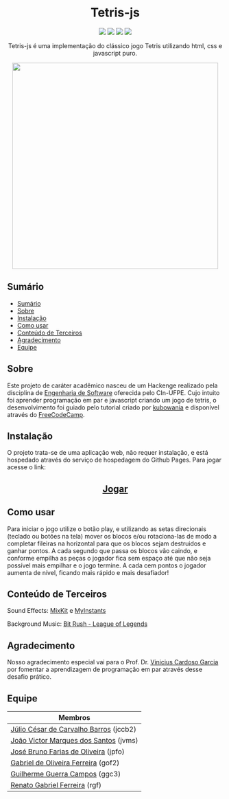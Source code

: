 <h1 align="center">Tetris-js</h1>

<p align="center">
<img src="https://img.shields.io/github/last-commit/KaesarZ/tetris-js?style=plastic" />
<img src="https://img.shields.io/github/repo-size/KaesarZ/tetris-js" />
<img src="https://img.shields.io/github/stars/KaesarZ/tetris-js?style=plastic" />
<img src="https://img.shields.io/github/watchers/KaesarZ/tetris-js?style=plastic" />
</p>

<p align="center">
Tetris-js é uma implementação do clássico jogo Tetris utilizando html, css e javascript puro.
</p>

<p align="center">
<img src="https://github.com/KaesarZ/tetris-js/raw/main/preview.PNG" width="480px" height="480px" />
</p>

## Sumário


<!--ts-->

- [Sumário](#sumário)
- [Sobre](#sobre)
- [Instalação](#instalação)
- [Como usar](#como-usar)
- [Conteúdo de Terceiros](#conteúdo-de-terceiros)
- [Agradecimento](#agradecimento)
- [Equipe](#equipe)
  <!--te-->

## Sobre


Este projeto de caráter acadêmico nasceu de um Hackenge realizado pela disciplina de [Engenharia de Software](https://github.com/IF977/if977) oferecida pelo CIn-UFPE. Cujo intuito foi aprender programação em par e javascript criando um jogo de tetris, o desenvolvimento foi guiado pelo tutorial criado por [kubowania](https://github.com/kubowania) e disponível através do [FreeCodeCamp](https://www.freecodecamp.org/news/learn-javascript-by-creating-a-tetris-game/).

## Instalação

O projeto trata-se de uma aplicação web, não requer instalação, e está hospedado através do serviço de hospedagem do Github Pages. Para jogar acesse o link:

<h2 align="center"><a href="https://kaesarz.github.io/tetris-js/">Jogar</a></h2>

## Como usar


Para iniciar o jogo utilize o botão play, e utilizando as setas direcionais (teclado ou botões na tela) mover os blocos e/ou rotaciona-las de modo a completar fileiras na horizontal para que os blocos sejam destruidos e ganhar pontos. A cada segundo que passa os blocos vão caindo, e conforme empilha as peças o jogador fica sem espaço até que não seja possível mais empilhar e o jogo termine. A cada cem pontos o jogador aumenta de nível, ficando mais rápido e mais desafiador!

## Conteúdo de Terceiros


Sound Effects: [MixKit](https://mixkit.co/license/) e [MyInstants](https://www.myinstants.com/terms_of_use.html)

Background Music: [Bit Rush - League of Legends](https://soundcloud.com/leagueoflegends/bit-rush)

## Agradecimento


Nosso agradecimento especial vai para o Prof. Dr. [Vinicius Cardoso Garcia](https://github.com/vinicius3w) por fomentar a aprendizagem de programação em par através desse desafio prático.

## Equipe


| Membros                                                                   |
| ------------------------------------------------------------------------- |
| [Júlio César de Carvalho Barros](https://github.com/kaesarz) (jccb2)      |
| [João Victor Marques dos Santos](https://github.com/joaomarkis) (jvms)    |
| [José Bruno Farias de Oliveira](https://github.com/brunofariasdeo) (jpfo) |
| [Gabriel de Oliveira Ferreira](https://github.com/bihellzin) (gof2)       |
| [Guilherme Guerra Campos](https://github.com/guilhermeguerrac) (ggc3)     |
| [Renato Gabriel Ferreira](https://github.com/renabouj) (rgf)              |
